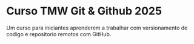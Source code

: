 # Curso TMW Git & Github 2025

Um curso para iniciantes aprenderem a trabalhar com versionamento de codigo e repositorio remotos com GitHub.